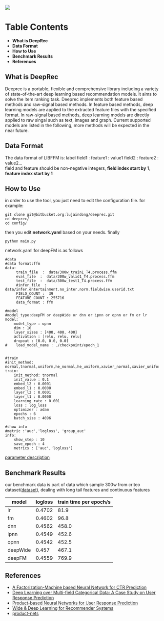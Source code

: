 ![](https://s1.ax1x.com/2017/09/24/QzeaQ.png) <br>
# **Table Contents**
- **What is DeepRec** 
- **Data Format**
- **How to Use**
- **Benchmark Results**
- **References**

## What is DeepRec
Deeprec is a portable, flexible and comprehensive library including a variety of state-of-the-art deep learning based recommendation models. It aims to solve the item ranking task. Deeprec implements both feature based methods and raw-signal based methods. In feature based methods, deep learning models are applied to the extracted feature files with the specified format. In raw-signal based methods, deep learning models are directly applied to raw singal such as text, images and graph. Current supported models are listed in the following, more methods will be expected in the near future. 

## Data Format
The data format of LIBFFM is:
label  field1 : feature1 : value1  field2 : feature2 : value2...<br>
field and feature should be non-negative integers, **field index start by 1**, **feature index start by 1**
## How to Use
in order to use the tool, you just need to edit the configuration file.
for example:
```
git clone git@bitbucket.org:lujaindong/deeprec.git
cd deeprec/
cd config/
```
then you edit **network.yaml** based on your needs.
finally
```
python main.py
``` 
network.yaml for deepFM is as follows
``` 
#data
#data format:ffm
data:
     train_file  :  data/300w_train1_T4.process.ffm
     eval_file  :  data/300w_valid1_T4.process.ffm
     test_file  :  data/300w_test1_T4.process.ffm
     #infer_file  :  data/infer.entertainment.no_inter.norm.fieldwise.userid.txt
     FIELD_COUNT :  39
     FEATURE_COUNT : 255716
     data_format : ffm

#model
#model_type:deepFM or deepWide or dnn or ipnn or opnn or fm or lr
model:
    model_type : opnn
    dim : 10
    layer_sizes : [400, 400, 400]
    activation : [relu, relu, relu]
    dropout : [0.0, 0.0, 0.0]
#    load_model_name : ./checkpoint/epoch_1


#train
#init_method: normal,tnormal,uniform,he_normal,he_uniform,xavier_normal,xavier_uniform
train:
    init_method: tnormal
    init_value : 0.1
    embed_l2 : 0.0001
    embed_l1 : 0.0000
    layer_l2 : 0.0001
    layer_l1 : 0.0000
    learning_rate : 0.001
    loss : log_loss
    optimizer : adam
    epochs : 6
    batch_size : 4096

#show info
#metric :'auc','logloss', 'group_auc'
info:
    show_step : 10
    save_epoch : 4
    metrics : ['auc','logloss']
```
[parameter description](https://github.com/lu-jian-dong/learngit/wiki/Parameter-Description)
 
## Benchmark Results
our benchmark data is part of data which sample 300w from criteo dataset([dataset](https://www.kaggle.com/c/criteo-display-ad-challenge)), dealing with long tail features and continuous features

model | logloss | train time per epoch/s|
----|------|------| 
lr | 0.4702 | 81.9| 
fm | 0.4602 | 96.8 |   
dnn | 0.4562 | 458.0 |  
ipnn | 0.4549 | 452.6 |  
opnn | 0.4542 | 452.5 |  
deepWide | 0.457 | 467.1 | 
deepFM | 0.4559 | 769.9 | 
## References
- [A Factorization-Machine based Neural Network for CTR Prediction](https://arxiv.org/abs/1703.04247)
- [Deep Learning over Multi-field Categorical Data: A Case Study on User Response Prediction](https://arxiv.org/abs/1601.02376)
- [Product-based Neural Networks for User Response Prediction](https://arxiv.org/abs/1611.00144)
- [Wide & Deep Learning for Recommender Systems](https://arxiv.org/abs/1606.07792)
- [product-nets](https://github.com/Atomu2014/product-nets)


